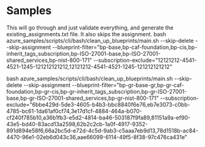 

# Samples

This will go through and just validate everything, and generate the existing_assignments.txt file. It also skips the assignment.
bash azure_samples/scripts/cli/bash/clean_up_blueprints/main.sh --skip-delete --skip-assignment --blueprint-filter="bp-base,bp-caf-foundation,bp-cis,bp-inherit_tags_subscription,bp-ISO-27001-base,bp-ISO-27001-shared_services,bp-nist-800-171" --subscription-exclude="12121212-4541-4521-1245-121212121212,12121212-4541-4521-1245-121212121212"




bash azure_samples/scripts/cli/bash/clean_up_blueprints/main.sh --skip-delete --skip-assignment --blueprint-filter="bp-gr-base-gr,bp-gr-caf-foundation,bp-gr-cis,bp-gr-inherit_tags_subscription,bp-gr-ISO-27001-base,bp-gr-ISO-27001-shared_services,bp-gr-nist-800-171" --subscription-exclude="6bbe429d-5de3-4605-b4b3-bbc8840f6e76,eb7e3073-c0bb-4785-bc61-1da61af0cf74,3e17d1cf-4884-464a-b070-cf240f785b10,a36b1fb3-e5d2-4814-ba46-503187f9fa89,81151a9a-ef90-43e5-bd40-83acd13a2598,62b2c2cb-1a0f-4917-9352-891d894e58f6,66a2bc5d-e72d-4c5d-9ab3-c5aaa7eb9d13,78d1518b-ac84-4470-96e1-02eb6d043c36,aae66099-6114-49f5-8f38-97c476ca431e"
